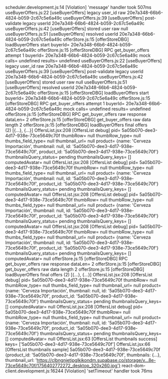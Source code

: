 scheduler.development.js:14 [Violation] 'message' handler took 507ms
useBuyerOffers.js:22 [useBuyerOffers] legacy user_id raw 20e7a348-66b6-4824-b059-2c67c5e6a49c
useBuyerOffers.js:39 [useBuyerOffers] post-validate legacy userId 20e7a348-66b6-4824-b059-2c67c5e6a49c
useBuyerOffers.js:42 [useBuyerOffers] stored user raw null
useBuyerOffers.js:51 [useBuyerOffers] resolved userId 20e7a348-66b6-4824-b059-2c67c5e6a49c
offerStore.js:15 [offerStoreDBG] loadBuyerOffers start buyerId= 20e7a348-66b6-4824-b059-2c67c5e6a49c
offerStore.js:15 [offerStoreDBG] RPC get_buyer_offers attempt 1 buyerId= 20e7a348-66b6-4824-b059-2c67c5e6a49c mock calls= undefined results= undefined
useBuyerOffers.js:22 [useBuyerOffers] legacy user_id raw 20e7a348-66b6-4824-b059-2c67c5e6a49c
useBuyerOffers.js:39 [useBuyerOffers] post-validate legacy userId 20e7a348-66b6-4824-b059-2c67c5e6a49c
useBuyerOffers.js:42 [useBuyerOffers] stored user raw null
useBuyerOffers.js:51 [useBuyerOffers] resolved userId 20e7a348-66b6-4824-b059-2c67c5e6a49c
offerStore.js:15 [offerStoreDBG] loadBuyerOffers start buyerId= 20e7a348-66b6-4824-b059-2c67c5e6a49c
offerStore.js:15 [offerStoreDBG] RPC get_buyer_offers attempt 1 buyerId= 20e7a348-66b6-4824-b059-2c67c5e6a49c mock calls= undefined results= undefined
offerStore.js:15 [offerStoreDBG] RPC get_buyer_offers raw response dataLen= 2
offerStore.js:15 [offerStoreDBG] get_buyer_offers raw data length 2
offerStore.js:15 [offerStoreDBG] loadBuyerOffers final offers (2) [{…}, {…}]
OffersList.jsx:208 [OffersList debug] pid= 5a05b070-dee3-4d17-938e-73ce5649c70f thumbRow= null thumbRow_type= null thumbs_field_type= null thumbnail_url= null product= {name: 'Cerveza Importación', thumbnail: null, id: '5a05b070-dee3-4d17-938e-73ce5649c70f', product_id: '5a05b070-dee3-4d17-938e-73ce5649c70f'} thumbnailsQuery_status= pending thumbnailsQuery_keys= [] computedAvatar= null
OffersList.jsx:208 [OffersList debug] pid= 5a05b070-dee3-4d17-938e-73ce5649c70f thumbRow= null thumbRow_type= null thumbs_field_type= null thumbnail_url= null product= {name: 'Cerveza Importación', thumbnail: null, id: '5a05b070-dee3-4d17-938e-73ce5649c70f', product_id: '5a05b070-dee3-4d17-938e-73ce5649c70f'} thumbnailsQuery_status= pending thumbnailsQuery_keys= [] computedAvatar= null
OffersList.jsx:208 [OffersList debug] pid= 5a05b070-dee3-4d17-938e-73ce5649c70f thumbRow= null thumbRow_type= null thumbs_field_type= null thumbnail_url= null product= {name: 'Cerveza Importación', thumbnail: null, id: '5a05b070-dee3-4d17-938e-73ce5649c70f', product_id: '5a05b070-dee3-4d17-938e-73ce5649c70f'} thumbnailsQuery_status= pending thumbnailsQuery_keys= [] computedAvatar= null
OffersList.jsx:208 [OffersList debug] pid= 5a05b070-dee3-4d17-938e-73ce5649c70f thumbRow= null thumbRow_type= null thumbs_field_type= null thumbnail_url= null product= {name: 'Cerveza Importación', thumbnail: null, id: '5a05b070-dee3-4d17-938e-73ce5649c70f', product_id: '5a05b070-dee3-4d17-938e-73ce5649c70f'} thumbnailsQuery_status= pending thumbnailsQuery_keys= [] computedAvatar= null
offerStore.js:15 [offerStoreDBG] RPC get_buyer_offers raw response dataLen= 2
offerStore.js:15 [offerStoreDBG] get_buyer_offers raw data length 2
offerStore.js:15 [offerStoreDBG] loadBuyerOffers final offers (2) [{…}, {…}]
OffersList.jsx:208 [OffersList debug] pid= 5a05b070-dee3-4d17-938e-73ce5649c70f thumbRow= null thumbRow_type= null thumbs_field_type= null thumbnail_url= null product= {name: 'Cerveza Importación', thumbnail: null, id: '5a05b070-dee3-4d17-938e-73ce5649c70f', product_id: '5a05b070-dee3-4d17-938e-73ce5649c70f'} thumbnailsQuery_status= pending thumbnailsQuery_keys= [] computedAvatar= null
OffersList.jsx:208 [OffersList debug] pid= 5a05b070-dee3-4d17-938e-73ce5649c70f thumbRow= null thumbRow_type= null thumbs_field_type= null thumbnail_url= null product= {name: 'Cerveza Importación', thumbnail: null, id: '5a05b070-dee3-4d17-938e-73ce5649c70f', product_id: '5a05b070-dee3-4d17-938e-73ce5649c70f'} thumbnailsQuery_status= pending thumbnailsQuery_keys= [] computedAvatar= null
OffersList.jsx:63 [OffersList thumbnails success] keys= ['5a05b070-dee3-4d17-938e-73ce5649c70f']
OffersList.jsx:66 [OffersList thumbnails sample] 5a05b070-dee3-4d17-938e-73ce5649c70f {product_id: '5a05b070-dee3-4d17-938e-73ce5649c70f', thumbnails: {…}, thumbnail_url: 'https://clbngnjetipglkikondm.supabase.co/storage/v…8e-73ce5649c70f/1756402772272_desktop_320x260.jpg'}
react-dom-client.development.js:16244 [Violation] 'setTimeout' handler took 76ms
